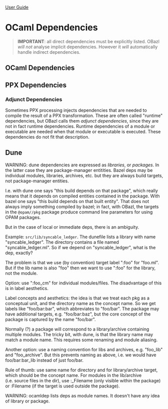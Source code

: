 [User Guide](index.md)

OCaml Dependencies
==================

> **IMPORTANT**: all direct dependencies must be explicitly listed.
> OBazl *will not* analyse implicit dependencies. However it *will*
> automatically handle indirect dependencies.

<a name="ocaml_deps">OCaml Dependencies</a>
-------------------------------------------

<a name="ppx_deps">PPX Dependencies</a>
---------------------------------------

### <a name="adjunct_deps">Adjunct Dependencies</a>

Sometimes PPX processing injects dependencies that are needed to compile
the result of a PPX transformation. These are often called "runtime"
dependencies, but OBazl calls them *adjunct dependencies*, since they
are not in fact runtime dependencies. Runtime dependencies of a module
or executable are needed when that module or executable is executed.
These dependencies do not fit that description.

Dune
----

WARNING: dune dependencies are expressed as *libraries*, or *packages*.
In the latter case they are package-manager entitities. Bazel deps may
be individual modules, libraries, archives, etc. but they are always
build targets, not package-manager entities.

I.e. with dune one says "this build depends on that package", which
really means that it depends on compiled entities contained in the
package. With bazel one says "this build depends on that built entity".
That does not always imply something compiled by bazel; in fact, with
OBazl, the targets in the `@opam//pkg` package produce command line
parameters for using OPAM packages.

But in the case of local or immediate deps, there is an ambiguity.

Example: `src/lib/syncable_ledger`. The dunefile lists a library with
name "syncable\_ledger". The directory contains a file named
"syncable\_ledger.ml". So if we depend on "syncable\_ledger", what is
the dep, exactly?

The problem is that we use (by convention) target label ":foo" for
"foo.ml". But if the lib name is also "foo" then we want to use ":foo"
for the library, not the module.

Option: use ":foo\_cm" for individual modules/files. The disadvantage of
this is in label aesthetics.

Label concepts and aesthetics: the idea is that we treat each pkg as a
conceptual unit, and the directory name as the concept name. So we get
labels like "foo/bar:bar", which abbreviates to "foo/bar". The package
may have additional targets, e.g. "foo/bar:baz", but the core concept of
the package is captured by the name "foo/bar".

Normally (?) a package will correspond to a library/archive containing
multiple modules. The tricky bit, with dune, is that the library name
may match a module name. This requires some renaming and module
aliasing.

Another option: use a naming convention for libs and archives, e.g.
"foo\_lib" and "foo\_archive". But this prevents naming as above,
i.e. we would have foo/bar:bar\_lib instead of just foo/bar.

Rule of thumb: use same name for directory and for library/archive
target, which should be the concept name. For modules in the lib/archive
(i.e. source files in the dir), use :\_Filename (only visible within the
package) or :Filename (if the target is used outside the package).

WARNING: ocamldep lists deps as module names. It doesn't have any idea
of library or package.
